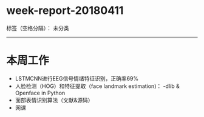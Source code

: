 ﻿# week-report-20180411

标签（空格分隔）： 未分类

---

# 本周工作
- LSTMCNN进行EEG信号情绪特征识别，正确率69%
- 人脸检测（HOG）和特征提取（face landmark estimation)：
-dlib & Openface in Python
- 面部表情识别算法（文献&源码）
- 网课




